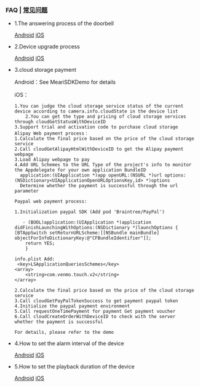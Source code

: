 
### FAQ | [常见问题](FAQ.md)

- 1.The answering process of the doorbell

	[Android](../Android/docs/Meari%20Android%20SDK%20Guide.md#631-Doorbell-Answering-Process)
	[iOS](../iOS/docs/MeariKit%20SDK%20Instruction.md#724-Doorbell-answering-process)
- 2.Device upgrade process

	[Android](../Android/docs/Meari%20Android%20SDK%20Guide.md#94-Upgrade-Device-Firmware)
	[iOS](../iOS/docs/MeariKit%20SDK%20Instruction.md#716-Firmware-upgrade)
- 3.cloud storage payment

	Android：See MeariSDKDemo for details
	
	iOS：
	
	```
	1.You can judge the cloud storage service status of the current device according to camera.info.cloudState in the device list
    	2.You can get the type and pricing of cloud storage services through cloudGetStatusWithDeviceID
   	3.Support trial and activation code to purchase cloud storage
	Alipay Web payment process：
	1.Calculate the final price based on the price of the cloud storage service
	2.Call cloudGetAlipayHtmlWithDeviceID to get the Alipay payment webpage
	3.Load Alipay webpage to pay
	4.Add URL Schemes to the URL Type of the project's info to monitor the Appdelegate for your own application BundleID
	  application:(UIApplication *)app openURL:(NSURL *)url options:(NSDictionary<UIApplicationOpenURLOptionsKey,id> *)options    
	  Determine whether the payment is successful through the url parameter
  
	Paypal web payment process:
	
	1.Initialization paypal SDK (Add pod 'Braintree/PayPal')
	
 	   - (BOOL)application:(UIApplication *)application didFinishLaunchingWithOptions:(NSDictionary *)launchOptions {
    [BTAppSwitch setReturnURLScheme:[[NSBundle mainBundle] objectForInfoDictionaryKey:@"CFBundleIdentifier"]];
        return YES;
	    }
	
 	info.plist Add:
     <key>LSApplicationQueriesSchemes</key>
    <array>
        <string>com.venmo.touch.v2</string>
    </array>
    
	2.Calculate the final price based on the price of the cloud storage service
	3.Call cloudGetPayPalTokenSuccess to get payment paypal token
	4.Initialize the paypal payment environment
	5.Call requestOneTimePayment for payment Get payment voucher
	6.Call cloudCreateOrderWithDeviceID to check with the server whether the payment is successful
 
	For details, please refer to the demo
	```

	
- 4.How to set the alarm interval of the device

	[Android](../Android/docs/Meari%20Android%20SDK%20Guide.md#9520-Alarm-frequency-setting)
	[iOS](../iOS/docs/MeariKit%20SDK%20Instruction.md#7143-Alarm-interval)
- 5.How to set the playback duration of the device
	
	[Android](../Android/docs/Meari%20Android%20SDK%20Guide.md#9522-SD-card-recording-type-and-time-setting)
	[iOS](../iOS/docs/MeariKit%20SDK%20Instruction.md#752-Set-playback-duration)